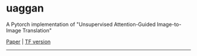 # uaggan
A Pytorch implementation of "Unsupervised Attention-Guided Image-to-Image Translation"

[Paper](https://arxiv.org/pdf/1806.02311.pdf) | [TF version](https://github.com/AlamiMejjati/Unsupervised-Attention-guided-Image-to-Image-Translation)

---------

